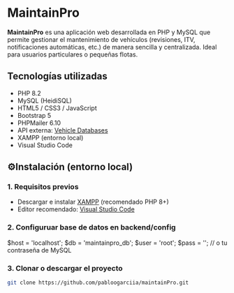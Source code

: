 # MaintainPro

**MaintainPro** es una aplicación web desarrollada en PHP y MySQL que permite gestionar el mantenimiento de vehículos (revisiones, ITV, notificaciones automáticas, etc.) de manera sencilla y centralizada. Ideal para usuarios particulares o pequeñas flotas.

## Tecnologías utilizadas

- PHP 8.2
- MySQL (HeidiSQL)
- HTML5 / CSS3 / JavaScript
- Bootstrap 5
- PHPMailer 6.10
- API externa: [Vehicle Databases](https://vehicledatabases.com)
- XAMPP (entorno local)
- Visual Studio Code

## ⚙Instalación (entorno local)

### 1. Requisitos previos

- Descargar e instalar [XAMPP](https://www.apachefriends.org/index.html) (recomendado PHP 8+)
- Editor recomendado: [Visual Studio Code](https://code.visualstudio.com/)

### 2. Configuruar base de datos en backend/config

$host = 'localhost';
$db = 'maintainpro_db';
$user = 'root';
$pass = ''; // o tu contraseña de MySQL

### 3. Clonar o descargar el proyecto

```bash
git clone https://github.com/pabloogarciia/maintainPro.git




